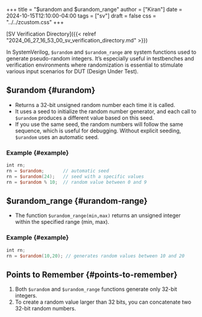 +++
title = "$urandom and $urandom_range"
author = ["Kiran"]
date = 2024-10-15T12:10:00-04:00
tags = ["sv"]
draft = false
css = "../../zcustom.css"
+++

[SV Verification Directory]({{< relref "2024_06_27_16_53_00_sv_verification_directory.md" >}})

In SystemVerilog, `$urandom` and `$urandom_range` are system functions used to generate pseudo-random integers. It’s especially useful in testbenches and verification environments where randomization is essential to stimulate various input scenarios for DUT (Design Under Test).


## $urandom {#urandom}

-   Returns a 32-bit unsigned random number each time it is called.
-   It uses a seed to initialize the random number generator, and each call to `$urandom` produces a different value based on this seed.
-   If you use the same seed, the random numbers will follow the same sequence, which is useful for debugging. Without explicit seeding, `$urandom` uses an automatic seed.


### Example {#example}

```verilog
int rn;
rn = $urandom;       // automatic seed
rn = $urandom(24);   // seed with a specific values
rn = $urandom % 10;  // random value between 0 and 9
```


## $urandom_range {#urandom-range}

-   The function `$urandom_range(min,max)` returns an unsigned integer within the specified range (min, max).


### Example {#example}

```verilog
int rn;
rn = $urandom(10,20); // generates random values between 10 and 20
```


## Points to Remember {#points-to-remember}

1.  Both `$urandom` and `$urandom_range` functions generate only 32-bit integers.
2.  To create a random value larger than 32 bits, you can concatenate two 32-bit random numbers.
